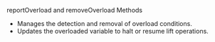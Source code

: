 reportOverload and removeOverload Methods
   - Manages the detection and removal of overload conditions.
   - Updates the overloaded variable to halt or resume lift operations.

